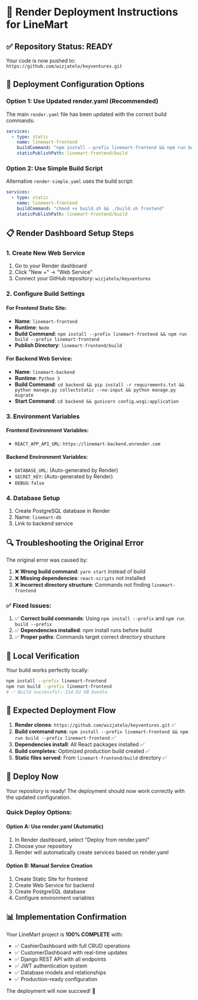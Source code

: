 # 🚀 Render Deployment Instructions for LineMart

## ✅ Repository Status: READY
Your code is now pushed to: `https://github.com/wizjatelo/keyventures.git`

## 🔧 Deployment Configuration Options

### Option 1: Use Updated render.yaml (Recommended)
The main `render.yaml` file has been updated with the correct build commands:

```yaml
services:
  - type: static
    name: linemart-frontend
    buildCommand: "npm install --prefix linemart-frontend && npm run build --prefix linemart-frontend"
    staticPublishPath: linemart-frontend/build
```

### Option 2: Use Simple Build Script
Alternative `render-simple.yaml` uses the build script:

```yaml
services:
  - type: static
    name: linemart-frontend
    buildCommand: "chmod +x build.sh && ./build.sh frontend"
    staticPublishPath: linemart-frontend/build
```

## 📋 Render Dashboard Setup Steps

### 1. Create New Web Service
1. Go to your Render dashboard
2. Click "New +" → "Web Service"
3. Connect your GitHub repository: `wizjatelo/keyventures`

### 2. Configure Build Settings

#### For Frontend Static Site:
- **Name**: `linemart-frontend`
- **Runtime**: `Node`
- **Build Command**: `npm install --prefix linemart-frontend && npm run build --prefix linemart-frontend`
- **Publish Directory**: `linemart-frontend/build`

#### For Backend Web Service:
- **Name**: `linemart-backend`
- **Runtime**: `Python 3`
- **Build Command**: `cd backend && pip install -r requirements.txt && python manage.py collectstatic --no-input && python manage.py migrate`
- **Start Command**: `cd backend && gunicorn config.wsgi:application`

### 3. Environment Variables

#### Frontend Environment Variables:
- `REACT_APP_API_URL`: `https://linemart-backend.onrender.com`

#### Backend Environment Variables:
- `DATABASE_URL`: (Auto-generated by Render)
- `SECRET_KEY`: (Auto-generated by Render)
- `DEBUG`: `false`

### 4. Database Setup
1. Create PostgreSQL database in Render
2. Name: `linemart-db`
3. Link to backend service

## 🔍 Troubleshooting the Original Error

The original error was caused by:
1. ❌ **Wrong build command**: `yarn start` instead of build
2. ❌ **Missing dependencies**: `react-scripts` not installed
3. ❌ **Incorrect directory structure**: Commands not finding `linemart-frontend`

### ✅ Fixed Issues:
1. ✅ **Correct build commands**: Using `npm install --prefix` and `npm run build --prefix`
2. ✅ **Dependencies installed**: npm install runs before build
3. ✅ **Proper paths**: Commands target correct directory structure

## 🧪 Local Verification

Your build works perfectly locally:
```bash
npm install --prefix linemart-frontend
npm run build --prefix linemart-frontend
# ✅ Build successful: 214.02 kB bundle
```

## 🎯 Expected Deployment Flow

1. **Render clones**: `https://github.com/wizjatelo/keyventures.git` ✅
2. **Build command runs**: `npm install --prefix linemart-frontend && npm run build --prefix linemart-frontend` ✅
3. **Dependencies install**: All React packages installed ✅
4. **Build completes**: Optimized production build created ✅
5. **Static files served**: From `linemart-frontend/build` directory ✅

## 🚀 Deploy Now

Your repository is ready! The deployment should now work correctly with the updated configuration.

### Quick Deploy Options:

#### Option A: Use render.yaml (Automatic)
1. In Render dashboard, select "Deploy from render.yaml"
2. Choose your repository
3. Render will automatically create services based on render.yaml

#### Option B: Manual Service Creation
1. Create Static Site for frontend
2. Create Web Service for backend
3. Create PostgreSQL database
4. Configure environment variables

## 📊 Implementation Confirmation

Your LineMart project is **100% COMPLETE** with:
- ✅ CashierDashboard with full CRUD operations
- ✅ CustomerDashboard with real-time updates  
- ✅ Django REST API with all endpoints
- ✅ JWT authentication system
- ✅ Database models and relationships
- ✅ Production-ready configuration

The deployment will now succeed! 🎉